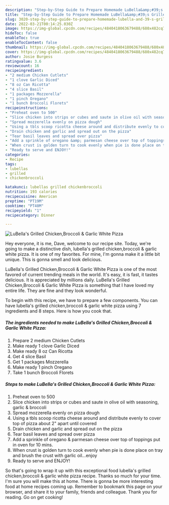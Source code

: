 ```yaml
---
description: "Step-by-Step Guide to Prepare Homemade LuBella&amp;#39;s Grilled Chicken,Broccoli &amp;amp; Garlic White Pizza"
title: "Step-by-Step Guide to Prepare Homemade LuBella&amp;#39;s Grilled Chicken,Broccoli &amp;amp; Garlic White Pizza"
slug: 3020-step-by-step-guide-to-prepare-homemade-lubella-and-39-s-grilled-chicken-broccoli-and-amp-garlic-white-pizza
date: 2022-03-21T00:14:25.030Z
image: https://img-global.cpcdn.com/recipes/4840418063679488/680x482cq70/lubellas-grilled-chickenbroccoli-garlic-white-pizza-recipe-main-photo.jpg
hideToc: false
enableToc: true
enableTocContent: false
thumbnail: https://img-global.cpcdn.com/recipes/4840418063679488/680x482cq70/lubellas-grilled-chickenbroccoli-garlic-white-pizza-recipe-main-photo.jpg
cover: https://img-global.cpcdn.com/recipes/4840418063679488/680x482cq70/lubellas-grilled-chickenbroccoli-garlic-white-pizza-recipe-main-photo.jpg
author: Josie Burgess
ratingvalue: 3.6
reviewcount: 16
recipeingredient:
- "2 medium Chicken Cutlets"
- "1 clove Garlic Diced"
- "8 oz Can Ricotta"
- "4 slice Basil"
- "1 packages Mozzerella"
- "1 pinch Oregano"
- "1 bunch Broccoli Florets"
recipeinstructions:
- "Preheat oven to 500"
- "Slice chicken into strips or cubes and saute in olive oil with seasoning, garlic &amp; broccoli"
- "Spread mozzerella evenly on pizza dough"
- "Using a tbls scoop ricotta cheese around and distribute evenly to cover top of pizza about 2&#34; apart until covered"
- "Drain chicken and garlic and spread out on the pizza"
- "Tear basil leaves and spread over pizza"
- "Add a sprinkle of oregano &amp; parmesan cheese over top of toppings put in oven for 10 mins."
- "When crust is golden turn to cook evenly when pie is done place on tray and brush the crust with garlic oil...enjoy"
- "Ready to serve and ENJOY!"
categories:
- Recipe
tags:
- lubellas
- grilled
- chickenbroccoli

katakunci: lubellas grilled chickenbroccoli 
nutrition: 193 calories
recipecuisine: American
preptime: "PT19M"
cooktime: "PT40M"
recipeyield: "1"
recipecategory: Dinner

---
```



![LuBella&#39;s Grilled Chicken,Broccoli &amp; Garlic White Pizza](https://img-global.cpcdn.com/recipes/4840418063679488/680x482cq70/lubellas-grilled-chickenbroccoli-garlic-white-pizza-recipe-main-photo.jpg)

Hey everyone, it is me, Dave, welcome to our recipe site. Today, we're going to make a distinctive dish, lubella&#39;s grilled chicken,broccoli &amp; garlic white pizza. It is one of my favorites. For mine, I'm gonna make it a little bit unique. This is gonna smell and look delicious.



LuBella&#39;s Grilled Chicken,Broccoli &amp; Garlic White Pizza is one of the most favored of current trending meals in the world. It's easy, it is fast, it tastes delicious. It is appreciated by millions daily. LuBella&#39;s Grilled Chicken,Broccoli &amp; Garlic White Pizza is something that I have loved my entire life. They are fine and they look wonderful.


To begin with this recipe, we have to prepare a few components. You can have lubella&#39;s grilled chicken,broccoli &amp; garlic white pizza using 7 ingredients and 8 steps. Here is how you cook that.

<!--inarticleads1-->

##### The ingredients needed to make LuBella&#39;s Grilled Chicken,Broccoli &amp; Garlic White Pizza:

1. Prepare 2 medium Chicken Cutlets
1. Make ready 1 clove Garlic Diced
1. Make ready 8 oz Can Ricotta
1. Get 4 slice Basil
1. Get 1 packages Mozzerella
1. Make ready 1 pinch Oregano
1. Take 1 bunch Broccoli Florets




<!--inarticleads2-->

##### Steps to make LuBella&#39;s Grilled Chicken,Broccoli &amp; Garlic White Pizza:

1. Preheat oven to 500
1. Slice chicken into strips or cubes and saute in olive oil with seasoning, garlic &amp; broccoli
1. Spread mozzerella evenly on pizza dough
1. Using a tbls scoop ricotta cheese around and distribute evenly to cover top of pizza about 2&#34; apart until covered
1. Drain chicken and garlic and spread out on the pizza
1. Tear basil leaves and spread over pizza
1. Add a sprinkle of oregano &amp; parmesan cheese over top of toppings put in oven for 10 mins.
1. When crust is golden turn to cook evenly when pie is done place on tray and brush the crust with garlic oil...enjoy
1. Ready to serve and ENJOY!



So that's going to wrap it up with this exceptional food lubella&#39;s grilled chicken,broccoli &amp; garlic white pizza recipe. Thanks so much for your time. I'm sure you will make this at home. There is gonna be more interesting food at home recipes coming up. Remember to bookmark this page on your browser, and share it to your family, friends and colleague. Thank you for reading. Go on get cooking!
